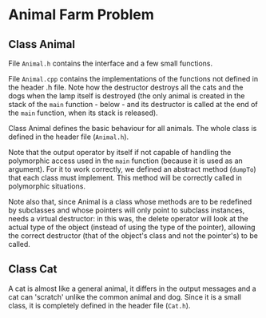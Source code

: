 # Animal Farm Problem

## Class Animal

File ```Animal.h``` contains the interface and a few small functions.

File ```Animal.cpp``` contains the implementations of the functions not defined in the header .h file. Note how the destructor destroys all the cats and the dogs when the lamp itself is destroyed (the only animal is created in the stack of the ```main``` function - below - and its destructor is called at the end of the ```main``` function, when its stack is released).

Class Animal defines the basic behaviour for all animals. The whole class is defined in the header file (```Animal.h```).

Note that the output operator by itself if not capable of handling the polymorphic access used in the ```main``` function (because it is used as an argument). For it to work correctly, we defined an abstract method (```dumpTo```) that each class must implement. This method will be correctly called in polymorphic situations.

Note also that, since Animal is a class whose methods are to be redefined by subclasses and whose pointers will only point to subclass instances, needs a virtual destructor: in this was, the delete operator will look at the actual type of the object (instead of using the type of the pointer), allowing the correct destructor (that of the object's class and not the pointer's) to be called.

## Class Cat

A cat is almost like a general animal, it differs in the output messages and a cat can 'scratch' unlike the common animal and dog. Since it is a small class, it is completely defined in the header file (```Cat.h```).
